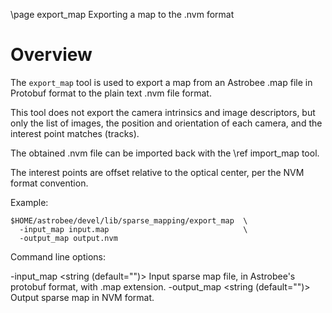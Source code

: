 \page export_map Exporting a map to the .nvm format

# Overview

The ``export_map`` tool is used to export a map from an Astrobee .map
file in Protobuf format to the plain text .nvm file format. 

This tool does not export the camera intrinsics and image descriptors,
but only the list of images, the position and orientation of each
camera, and the interest point matches (tracks). 

The obtained .nvm file can be imported back with the \ref import_map
tool.

The interest points are offset relative to the optical center, per the 
NVM format convention.

Example:

    $HOME/astrobee/devel/lib/sparse_mapping/export_map  \
      -input_map input.map                              \
      -output_map output.nvm

Command line options:

-input_map <string (default="")>
    Input sparse map file, in Astrobee's protobuf format, with .map
      extension.
-output_map <string (default="")>
    Output sparse map in NVM format.
